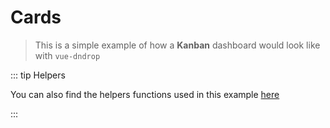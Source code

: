 # Cards
> This is a simple example of how a **Kanban** dashboard would look like with `vue-dndrop`


<doc-example title="Cards" file="cards" />

::: tip Helpers

You can also find the helpers functions used in this example [here](/examples/helpers.html)

:::